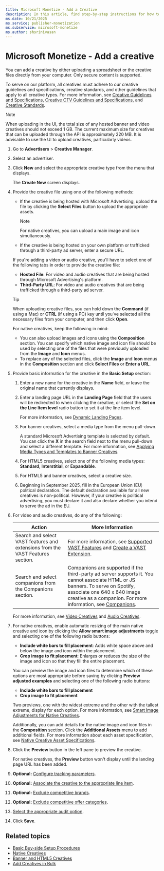 ```yaml
---
title: Microsoft Monetize - Add a Creative
description: In this article, find step-by-step instructions for how to add a creative.
ms.date: 10/21/2025
ms.service: publisher-monetization
ms.subservice: microsoft-monetize
ms.author: shsrinivasan
---
```


# Microsoft Monetize - Add a creative

You can add a creative by either uploading a spreadsheet or the creative files directly from your computer. Only secure content is supported.

To serve on our platform, all creatives must adhere to our creative guidelines and specifications, creative standards, and other guidelines that apply to all creative types. For more information, see [Creative Guidelines and Specifications](creative-guidelines-and-specifications.md), [Creative CTV Guidelines and Specifications](creative-ctv-guidelines-and-specifications.md), and [Creative Standards](creative-standards.md).

> [!NOTE]
> When uploading in the UI, the total size of any hosted banner and video creatives should not exceed 1 GB. The current maximum size for creatives that can be uploaded through the API is approximately 220 MB. It is advisable to use the UI to upload creatives, particularly videos.

1. Go to **Advertisers** > **Creative Manager**.

1. Select an advertiser.

1. Click **New** and select the appropriate creative type from the menu that displays.

    The **Create New** screen displays.

1. Provide the creative file using one of the following methods:
    - If the creative is being hosted with Microsoft Advertising, upload the file by clicking the **Select Files** button to upload the appropriate assets.

      > [!NOTE]
      > For native creatives, you can upload a main image and icon simultaneously.

    - If the creative is being hosted on your own platform or trafficked through a third-party ad server, enter a secure URL.

    If you're adding a video or audio creative, you'll have to select one of the following tabs in order to provide the creative file:
    - **Hosted File**: For video and audio creatives that are being hosted through Microsoft Advertising's platform.
    - **Third-Party URL**: For video and audio creatives that are being trafficked through a third-party ad server.

    > [!TIP]
    > When uploading creative files, you can hold down the **Command** (if using a Mac) or **CTRL** (if using a PC) key until you've selected all the necessary files from your computer, and then click **Open**.
    >
    > For native creatives, keep the following in mind:
    >
    > - You can also upload images and icons using the **Composition** section. You can specify which native image and icon file should be used by selecting one of the files that were previously uploaded from the **Image** and **Icon** menus.
    > - To replace any of the selected files, click the **Image** and **Icon** menus in the **Composition** section and click **Select Files** or **Enter a URL**.

1. Provide basic information for the creative in the **Basic Setup** section:

    1. Enter a new name for the creative in the **Name** field, or leave the original name that currently displays.
    1. Enter a landing page URL in the **Landing Page** field that the users will be redirected to when clicking the creative, or select the **Set on the Line Item level** radio button to set it at the line item level.

        For more information, see [Dynamic Landing Pages](dynamic-landing-pages.md).

    1. For banner creatives, select a media type from the menu pull-down.

        A standard Microsoft Advertising template is selected by default. You can click the **X** in the search field next to the menu pull-down and select a different template. For more information, see [Applying Media Types and Templates to Banner Creatives](applying-media-types-and-templates-to-banner-creatives.md).

    1. For HTML5 creatives, select one of the following media types: **Standard**, **Interstitial**, or **Expandable**.
    1. For HTML5 and banner creatives, select a creative size.
    1. Beginning in September 2025, fill in the European Union (EU) political declaration. The default declaration available for all new creatives is non-political. However, if your creative is political advertising, you must declare it and also declare whether you intend to serve the ad in the EU.

1. For video and audio creatives, do any of the following:

    | Action | More Information |
    |---|---|
    | Search and select VAST features and extensions from the VAST Features section. | For more information, see [Supported VAST Features](supported-vast-features.md) and [Create a VAST Extension](create-a-vast-extension.md). |
    | Search and select companions from the Companions section. | Companions are supported if the third-party ad server supports it. You cannot associate HTML or JS banners. To serve on Spotify, associate one 640 x 640 image creative as a companion. For more information, see [Companions](companions.md). |

    For more information, see [Video Creatives](video-creatives.md) and [Audio Creatives](audio-creatives.md).

1. For native creatives, enable automatic resizing of the main native creative and icon by clicking the **Allow smart image adjustments** toggle and selecting one of the following radio buttons:

    - **Include white bars to fill placement**: Adds white space above and below the image and icon within the placement.
    - **Crop image to fit placement**: Enlarges or reduces the size of the image and icon so that they fill the entire placement.

    You can preview the image and icon files to determine which of these options are most appropriate before saving by clicking **Preview adjusted examples** and selecting one of the following radio buttons:
    - **Include white bars to fill placement**
    - **Crop image to fit placement**

    Two previews, one with the widest extreme and the other with the tallest extreme, display for each option. For more information, see [Smart Image Adjustments for Native Creatives](smart-image-adjustments-for-native-creatives.md).

    Additionally, you can add details for the native image and icon files in the **Composition** section. Click the **Additional Assets** menu to add additional fields. For more information about each asset specification, see [Native Creative Asset Specifications](native-creative-asset-specifications.md).

1. Click the **Preview** button in the left pane to preview the creative.

    For native creatives, the **Preview** button won't display until the landing page URL has been added.

1. **Optional:** [Configure tracking parameters](configuring-tracking-for-creatives.md).

1. **Optional:** [Associate the creative to the appropriate line item](associate-line-items-with-a-creative.md).

1. **Optional:** [Exclude competitive brands](exclude-competitive-brands-for-a-creative.md).

1. **Optional:** [Exclude competitive offer categories](exclude-competitive-offer-categories-for-a-creative.md).

1. [Select the appropriate audit option](select-an-audit-option-for-a-creative.md).

1. Click **Save**.

## Related topics

- [Basic Buy-side Setup Procedures](basic-buy-side-setup-procedures.md)
- [Native Creatives](native-creatives.md)
- [Banner and HTML5 Creatives](banner-and-html5-creatives.md)
- [Add Creatives in Bulk](add-creatives-in-bulk.md)
